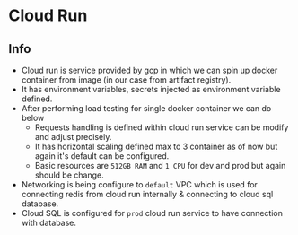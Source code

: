 # Cloud Run

## Info

- Cloud run is service provided by gcp in which we can spin up docker container from image (in our case from artifact registry).
- It has environment variables, secrets injected as environment variable defined.
- After performing load testing for single docker container we can do below
  - Requests handling is defined within cloud run service can be modify and adjust precisely.
  - It has horizontal scaling defined max to 3 container as of now but again it's default can be configured.
  - Basic resources are `512GB RAM` and `1 CPU` for dev and prod but again should be change.
- Networking is being configure to `default` VPC which is used for connecting redis from cloud run internally & connecting to cloud sql database.
- Cloud SQL is configured for `prod` cloud run service to have connection with database.
